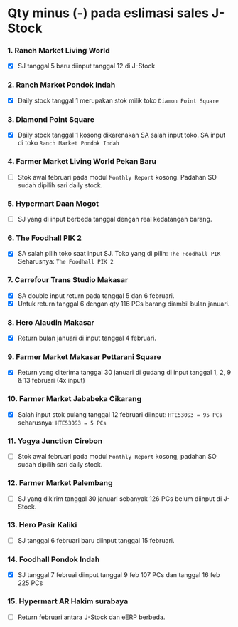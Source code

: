 # Qty minus (-) pada eslimasi sales J-Stock

### 1. Ranch Market Living World
- [X] SJ tanggal 5 baru diinput tanggal 12 di J-Stock

### 2. Ranch Market Pondok Indah
- [x] Daily stock tanggal 1 merupakan stok milik toko `Diamon Point Square`

### 3. Diamond Point Square
- [x] Daily stock tanggal 1 kosong dikarenakan SA salah input toko. SA input di toko `Ranch Market Pondok Indah` 

### 4. Farmer Market Living World Pekan Baru
- [ ] Stok awal februari pada modul `Monthly Report` kosong. Padahan SO sudah dipilih sari daily stock.

### 5. Hypermart Daan Mogot
- [ ] SJ yang di input berbeda tanggal dengan real kedatangan barang.

### 6. The Foodhall PIK 2
- [x] SA salah pilih toko saat input SJ. Toko yang di pilih: `The Foodhall PIK` Seharusnya: `The Foodhall PIK 2`

### 7. Carrefour Trans Studio Makasar
- [x] SA double input return pada tanggal 5 dan 6 februari.
- [X] Untuk return tanggal 6 dengan qty 116 PCs barang diambil bulan januari.

### 8. Hero Alaudin Makasar
- [x] Return bulan januari di input tanggal 4 februari.

### 9. Farmer Market Makasar Pettarani Square
- [x] Return yang diterima tanggal 30 januari di gudang di input tanggal 1, 2, 9 & 13 februari (4x input)

### 10. Farmer Market Jababeka Cikarang
- [x] Salah input stok pulang tanggal 12 februari diinput: `HTE530S3 = 95 PCs` seharusnya: `HTE530S3 = 5 PCs`

### 11. Yogya Junction Cirebon
- [ ] Stok awal februari pada modul `Monthly Report` kosong, padahan SO sudah dipilih sari daily stock.

### 12. Farmer Market Palembang
- [ ] SJ yang dikirim tanggal 30 januari sebanyak 126 PCs belum diinput di J-Stock.

### 13. Hero Pasir Kaliki
- [ ] SJ tanggal 6 februari baru diinput tanggal 15 februari.

### 14. Foodhall Pondok Indah
- [x] SJ tanggal 7 februai diinput tanggal 9 feb 107 PCs dan tanggal 16 feb 225 PCs

### 15. Hypermart AR Hakim surabaya
- [ ] Return februari antara J-Stock dan eERP berbeda.
